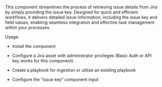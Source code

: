 This component streamlines the process of retrieving issue details from Jira by simply providing the issue key. Designed for quick and efficient workflows, it delivers detailed issue information, including the issue key and field values, enabling seamless integration and effective task management within your processes.


Usage:

- Install the component

- Configure a Jira asset with administrator privileges (Basic Auth or API key works for this component)

- Create a playbook for ingestion or utilize an existing playbook

- Configure the “issue key” component input